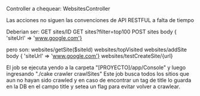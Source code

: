 Controller a chequear:
WebsitesController    

Las acciones no siguen las convenciones de API RESTFUL a falta de tiempo

Deberian ser:
GET sites/ID
GET sites?filter=top100
POST sites    body { 'siteUrl' => 'www.google.com'}
 

pero son:
websites/getSite($siteId)
websites/topVisited
websites/addSite    body { 'siteUrl' => 'www.google.com'}
websites/testCreateSite/{url}


El job se ejecuta yendo a la carpeta "[PROYECTO]/app/Console" y luego ingresando 
"./cake crawler crawlSites"
Este job busca todos los sitios que aun no hayan sido crawled y en caso de encontrar un tag de title lo guarda en la DB en el campo title y setea un flag para evitar volver a crawlear.

